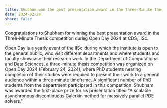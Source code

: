 ```yaml
---
title: Shubham won the best presentation award in the Three-Minute Thesis competition in the Open Day 2024 at CDS, IISc
date: 2024-02-24
share: false
---
```

Congratulations to Shubham for winning the best presentation award in the Three-Minute Thesis competition during Open Day 2024 at CDS, IISc.


<!--more-->
Open Day is a yearly event of the IISc, during which the institute is open to the general public, who visit different departments and where students and faculty showcase their research work. In the Department of Computational and Data Sciences, a three-minute thesis competition was organized on Open Day 2024 (February 24, 2024), where PhD students nearing completion of their studies were required to present their work to a general audience within a three-minute timeframe. A significant number of PhD students from the department participated in this competition. Shubham was awarded the first-place prize for his presentation titled "A scalable asynchronous discontinuous Galerkin method for massively parallel PDE solvers."

